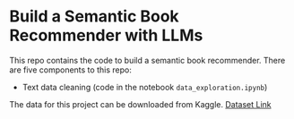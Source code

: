 # Build a Semantic Book Recommender with LLMs

This repo contains the code to build a semantic book recommender. There are five components to this repo:

* Text data cleaning (code in the notebook `data_exploration.ipynb`)

The data for this project can be downloaded from Kaggle. [Dataset Link](https://www.kaggle.com/datasets/dylanjcastillo/7k-books-with-metadata)